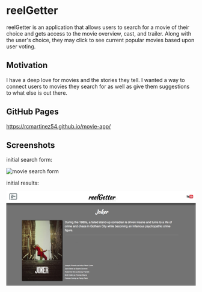 # reelGetter

reelGetter is an application that allows users to search for a movie of their choice and gets access to the movie overview, cast, and trailer.  Along with the user's choice, they may click to see current popular movies based upon user voting.

## Motivation

I have a deep love for movies and the stories they tell.  I wanted a way to connect users to movies they search for as well as give them suggestions to what else is out there.

## GitHub Pages 

https://rcmartinez54.github.io/movie-app/

## Screenshots

initial search form: 

![movie search form](img/intial-form.png)

initial results:

![results](img/main-payload.png)